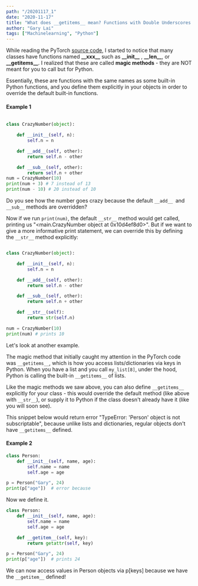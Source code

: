 ```yaml
---
path: "/20201117_1"
date: "2020-11-17"
title: "What does __getitems__ mean? Functions with Double Underscores in Python"
author: "Gary Lai"
tags: ["Machinelearning", "Python"]
---
```


While reading the PyTorch <u>[source code](https://github.com/pytorch/text/blob/master/torchtext/data/dataset.py)</u>, I started to notice that many classes have functions named <strong>\_\_xxx\_\_</strong> such as <strong>\_\_init\_\_</strong> , <strong>\_\_len\_\_</strong>, or <strong>\_\_getitems\_\_</strong>. I realized that these are called **magic methods** - they are NOT meant for you to call but for Python.

Essentially, these are functions with the same names as some built-in Python functions, and you define them explicitly in your objects in order to override the default built-in functions.

#### Example 1

```python

class CrazyNumber(object):

    def __init__(self, n):
        self.n = n

    def __add__(self, other):
        return self.n - other

    def __sub__(self, other):
        return self.n + other
num = CrazyNumber(10)
print(num + 3) # 7 instead of 13
print(num - 10) # 20 instead of 10
```

Do you see how the number goes crazy because the default `__add__ `and `__sub__` methods are overridden?

Now if we run `print(num)`, the default `__str__` method would get called, printing us "<main.CrazyNumber object at 0x10d4ef8d0>". But if we want to give a more informative print statement, we can override this by defining the `__str__` method explicitly:

```python

class CrazyNumber(object):

    def __init__(self, n):
        self.n = n

    def __add__(self, other):
        return self.n - other

    def __sub__(self, other):
        return self.n + other

    def __str__(self):
        return str(self.n)

num = CrazyNumber(10)
print(num) # prints 10
```

Let's look at another example.

The magic method that initially caught my attention in the PyTorch code was `__getitems__`, which is how you access lists/dictionaries via keys in Python. When you have a list and you call `my_list[8]`, under the hood, Python is calling the built-in `__getitems__` of lists.

Like the magic methods we saw above, you can also define `__getitems__` explicitly for your class - this would override the default method (like above with `__str__`), or supply it to Python if the class doesn't already have it (like you will soon see).

This snippet below would return error "TypeError: 'Person' object is not subscriptable", because unlike lists and dictionaries, regular objects don't have `__getitems__` defined.

#### Example 2

```python
class Person:
    def __init__(self, name, age):
        self.name = name
        self.age = age

p = Person("Gary", 24)
print(p["age"])  # error because
```

Now we define it.

```python
class Person:
    def __init__(self, name, age):
        self.name = name
        self.age = age

    def __getitem__(self, key):
        return getattr(self, key)

p = Person("Gary", 24)
print(p["age"])  # prints 24
```

We can now access values in Person objects via p[keys] because we have the `__getitem__` defined!
